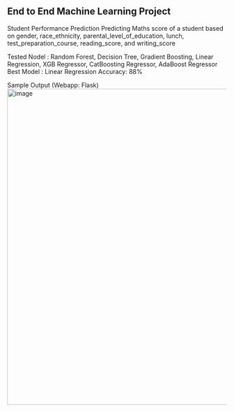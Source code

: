 ## End to End Machine Learning Project

Student Performance Prediction
Predicting Maths score of a student based on gender, race_ethnicity, parental_level_of_education, lunch, test_preparation_course, reading_score, and writing_score

Tested Nodel : Random Forest, Decision Tree, Gradient Boosting, Linear Regression, XGB Regressor, CatBoosting Regressor, AdaBoost Regressor 
Best Model : Linear Regression
Accuracy: 88%

Sample Output (Webapp: Flask)
<img width="1186" height="724" alt="image" src="https://github.com/user-attachments/assets/95f4507b-9518-4b83-8ebe-9a277c81e8a6" />
